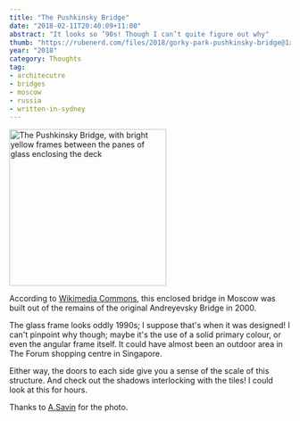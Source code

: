 ```yaml
---
title: "The Pushkinsky Bridge"
date: "2018-02-11T20:40:09+11:00"
abstract: "It looks so ’90s! Though I can’t quite figure out why"
thumb: "https://rubenerd.com/files/2018/gorky-park-pushkinsky-bridge@1x.jpg"
year: "2018"
category: Thoughts
tag:
- architecutre
- bridges
- moscow
- russia
- written-in-sydney
---
```

<p><img src="https://rubenerd.com/files/2018/gorky-park-pushkinsky-bridge@1x.jpg" alt="The Pushkinsky Bridge, with bright yellow frames between the panes of glass enclosing the deck" style="widht:500px; height:281px;" srcset="https://rubenerd.com/files/2018/gorky-park-pushkinsky-bridge@1x.jpg 1x, https://rubenerd.com/files/2018/gorky-park-pushkinsky-bridge@2x.jpg 2x" /></p>

According to [Wikimedia Commons], this enclosed bridge in Moscow was built out of the remains of the original Andreyevsky Bridge in 2000.

The glass frame looks oddly 1990s; I suppose that's when it was designed! I can't pinpoint why though; maybe it's the use of a solid primary colour, or even the angular frame itself. It could have almost been an outdoor area in The Forum shopping centre in Singapore.

Either way, the doors to each side give you a sense of the scale of this structure. And check out the shadows interlocking with the tiles! I could look at this for hours.

Thanks to [A.Savin] for the photo.

[Wikimedia Commons]: https://commons.wikimedia.org/wiki/File:Moscow_Gorky_Park_Pushkinsky_Bridge_08-2016_img3.jpg
[A.Savin]: https://commons.wikimedia.org/wiki/User:A.Savin/UP
